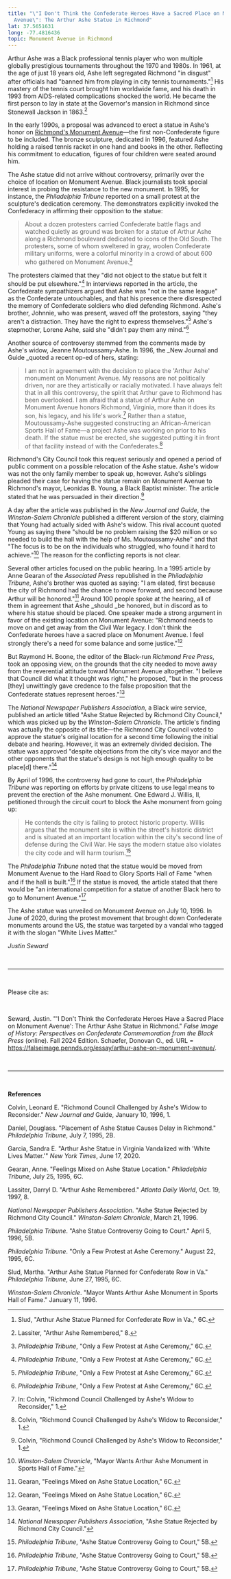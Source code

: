 ```yaml
---
title: "\"I Don't Think the Confederate Heroes Have a Sacred Place on Monument
  Avenue\": The Arthur Ashe Statue in Richmond"
lat: 37.5651631
long: -77.4816436
topic: Monument Avenue in Richmond
---
```

Arthur Ashe was a Black professional tennis player who won multiple globally prestigious tournaments throughout the 1970 and 1980s. In 1961, at the age of just 18 years old, Ashe left segregated Richmond "in disgust" after officials had "banned him from playing in city tennis tournaments."[^1] His mastery of the tennis court brought him worldwide fame, and his death in 1993 from AIDS-related complications shocked the world. He became the first person to lay in state at the Governor's mansion in Richmond since Stonewall Jackson in 1863.[^2]

In the early 1990s, a proposal was advanced to erect a statue in Ashe's honor on [Richmond's Monument Avenue](https://falseimage.pennds.org/essay/Lee-in-Richmond-Forging-Heavier-Chains)—the first non-Confederate figure to be included. The bronze sculpture, dedicated in 1996, featured Ashe holding a raised tennis racket in one hand and books in the other. Reflecting his commitment to education, figures of four children were seated around him.

The Ashe statue did not arrive without controversy, primarily over the choice of location on Monument Avenue. Black journalists took special interest in probing the resistance to the new monument. In 1995, for instance, the *Philadelphia Tribune* reported on a small protest at the sculpture's dedication ceremony. The demonstrators explicitly invoked the Confederacy in affirming their opposition to the statue:

> About a dozen protesters carried Confederate battle flags and watched quietly as ground was broken for a statue of Arthur Ashe along a Richmond boulevard dedicated to icons of the Old South. The protesters, some of whom sweltered in gray, woolen Confederate military uniforms, were a colorful minority in a crowd of about 600 who gathered on Monument Avenue.[^3]

The protesters claimed that they "did not object to the statue but felt it should be put elsewhere."[^4] In interviews reported in the article, the Confederate sympathizers argued that Ashe was "not in the same league" as the Confederate untouchables, and that his presence there disrespected the memory of Confederate soldiers who died defending Richmond. Ashe's brother, Johnnie, who was present, waved off the protestors, saying "they aren't a distraction. They have the right to express themselves."[^5] Ashe's stepmother, Lorene Ashe, said she "didn't pay them any mind."[^6]

Another source of controversy stemmed from the comments made by Ashe's widow, Jeanne Moutoussamy-Ashe. In 1996, the _New Journal and Guide _quoted a recent op-ed of hers, stating:

> I am not in agreement with the decision to place the 'Arthur Ashe'
> monument on Monument Avenue. My reasons are not politically driven,
> nor are they artistically or racially motivated. I have always felt
> that in all this controversy, the spirit that Arthur gave to Richmond
> has been overlooked. I am afraid that a statue of Arthur Ashe on
> Monument Avenue honors Richmond, Virginia, more than it does its son,
> his legacy, and his life's work.[^7]
> Rather than a statue, Moutoussamy-Ashe suggested constructing an African-American Sports Hall of Fame—a project Ashe was working on prior to his death. If the statue must be erected, she suggested putting it in front of that facility instead of with the Confederates.[^8]

Richmond's City Council took this request seriously and opened a period of public comment on a possible relocation of the Ashe statue. Ashe's widow was not the only family member to speak up, however. Ashe's siblings pleaded their case for having the statue remain on Monument Avenue to Richmond's mayor, Leonidas B. Young, a Black Baptist minister. The article stated that he was persuaded in their direction.[^9]

A day after the article was published in the *New Journal and Guide*, the *Winston-Salem Chronicle* published a different version of the story, claiming that Young had actually sided with Ashe's widow. This rival account quoted Young as saying there "should be no problem raising the $20 million or so needed to build the hall with the help of Ms. Moutoussamy-Ashe" and that "The focus is to be on the individuals who struggled, who found it hard to achieve."[^10] The reason for the conflicting reports is not clear.

Several other articles focused on the public hearing. In a 1995 article by Anne Gearan of the *Associated Press* republished in the *Philadelphia Tribune*, Ashe's brother was quoted as saying: "I am elated, first because the city of Richmond had the chance to move forward, and second because Arthur will be honored."[^11] Around 100 people spoke at the hearing, all of them in agreement that Ashe _should _be honored, but in discord as to where his statue should be placed. One speaker made a strong argument in favor of the existing location on Monument Avenue: "Richmond needs to move on and get away from the Civil War legacy. I don't think the Confederate heroes have a sacred place on Monument Avenue. I feel strongly there's a need for some balance and some justice."[^12] 

But Raymond H. Boone, the editor of the Black-run
*Richmond Free Press*, took an opposing view, on the grounds that the city needed to move away from the reverential attitude toward Monument Avenue altogether. "I believe that Council did what it thought was right," he proposed, "but in the process \[they] unwittingly gave credence to the false proposition that the Confederate statues represent heroes."[^13]

The *National Newspaper Publishers Association*, a Black wire service, published an article titled "Ashe Statue Rejected by Richmond City Council," which was picked up by the *Winston-Salem Chronicle*. The article's finding was actually the opposite of its title—the Richmond City Council voted to approve the statue's original location for a second time following the initial debate and hearing. However, it was an extremely divided decision. The statue was approved "despite objections from the city's vice mayor and the other opponents that the statue's design is not high enough quality to be place\[d] there."[^14]

By April of 1996, the controversy had gone to court, the *Philadelphia Tribune* was reporting on efforts by private citizens to use legal means to prevent the erection of the Ashe monument. One Edward J. Willis, II, petitioned through the circuit court to block the Ashe monument from going up:

> He contends the city is failing to protect historic property. Willis
> argues that the monument site is within the street's historic district
> and is situated at an important location within the city's second line
> of defense during the Civil War. He says the modern statue also
> violates the city code and will harm tourism.[^15]

The *Philadelphia Tribune* noted that the statue would be moved from Monument Avenue to the Hard Road to Glory Sports Hall of Fame "when and if the hall is built."[^16] If the statue is moved, the article stated that there would be "an international competition for a statue of another Black hero to go to Monument Avenue."[^17]

The Ashe statue was unveiled on Monument Avenue on July 10, 1996. In June of 2020, during the protest movement that brought down Confederate monuments around the US, the statue was targeted by a vandal who tagged it with the slogan "White Lives Matter."

*Justin Seward*

<br>

<hr>

<br>

Please cite as: 

<br>

Seward, Justin. "'I Don't Think the Confederate Heroes Have a Sacred Place on Monument Avenue': The Arthur Ashe Statue in Richmond." *False Image of History: Perspectives on Confederate Commemoration from the Black Press* (online). Fall 2024 Edition. Schaefer, Donovan O., ed. URL = https://falseimage.pennds.org/essay/arthur-ashe-on-monument-avenue/.

<br>

<hr>

<br>

**References**

Colvin, Leonard E. "Richmond Council Challenged by Ashe's Widow to Reconsider." *New Journal and* Guide, January 10, 1996, 1.

Daniel, Douglass. "Placement of Ashe Statue Causes Delay in Richmond." *Philadelphia Tribune*, July 7, 1995, 2B.

Garcia, Sandra E. "Arthur Ashe Statue in Virginia Vandalized with 'White Lives Matter.'" *New York Times*, June 17, 2020.

Gearan, Anne. "Feelings Mixed on Ashe Statue Location." *Philadelphia Tribune*, July 25, 1995, 6C.

Lassiter, Darryl D. "Arthur Ashe Remembered." *Atlanta Daily World*, Oct. 19, 1997, 8.

*National Newspaper Publishers Association*. "Ashe Statue Rejected by Richmond City Council." *Winston-Salem Chronicle*, March 21, 1996.

*Philadelphia Tribune*. "Ashe Statue Controversy Going to Court." April 5, 1996, 5B.

*Philadelphia Tribune*. "Only a Few Protest at Ashe Ceremony." August 22, 1995, 6C.

Slud, Martha. "Arthur Ashe Statue Planned for Confederate Row in Va." *Philadelphia Tribune*, June 27, 1995, 6C.

*Winston-Salem Chronicle*. "Mayor Wants Arthur Ashe Monument in Sports Hall of Fame." January 11, 1996.

[^1]: Slud, "Arthur Ashe Statue Planned for Confederate Row in Va.," 6C.

[^2]: Lassiter, "Arthur Ashe Remembered," 8.

[^3]: *Philadelphia Tribune*, "Only a Few Protest at Ashe Ceremony," 6C.

[^4]: *Philadelphia Tribune*, "Only a Few Protest at Ashe Ceremony," 6C.

[^5]: *Philadelphia Tribune*, "Only a Few Protest at Ashe Ceremony," 6C.

[^6]: *Philadelphia Tribune*, "Only a Few Protest at Ashe Ceremony," 6C.

[^7]: In: Colvin, "Richmond Council Challenged by Ashe's Widow to
    Reconsider," 1.

[^8]: Colvin, "Richmond Council Challenged by Ashe's Widow to
    Reconsider," 1.

[^9]: Colvin, "Richmond Council Challenged by Ashe's Widow to
    Reconsider," 1.

[^10]: *Winston-Salem Chronicle*, "Mayor Wants Arthur Ashe Monument in
    Sports Hall of Fame."

[^11]: Gearan, "Feelings Mixed on Ashe Statue Location," 6C.

[^12]: Gearan, "Feelings Mixed on Ashe Statue Location," 6C.

[^13]: Gearan, "Feelings Mixed on Ashe Statue Location," 6C.

[^14]: *National Newspaper Publishers Association*, "Ashe Statue
    Rejected by Richmond City Council."

[^15]: *Philadelphia Tribune*, "Ashe Statue Controversy Going to Court,"
    5B.

[^16]: *Philadelphia Tribune*, "Ashe Statue Controversy Going to Court,"
    5B.

[^17]: *Philadelphia Tribune*, "Ashe Statue Controversy Going to Court,"
    5B.
